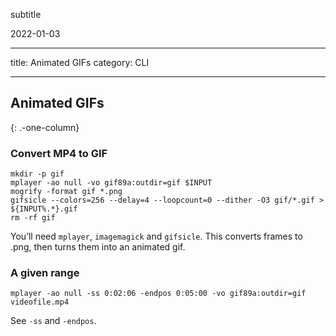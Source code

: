 subtitle

2022-01-03

------------------------------------------------------------------------

title: Animated GIFs category: CLI

------------------------------------------------------------------------

Animated GIFs
-------------

{: .-one-column}

### Convert MP4 to GIF

    mkdir -p gif
    mplayer -ao null -vo gif89a:outdir=gif $INPUT
    mogrify -format gif *.png
    gifsicle --colors=256 --delay=4 --loopcount=0 --dither -O3 gif/*.gif > ${INPUT%.*}.gif
    rm -rf gif

You’ll need `mplayer`, `imagemagick` and `gifsicle`. This converts frames to .png, then turns them into an animated gif.

### A given range

    mplayer -ao null -ss 0:02:06 -endpos 0:05:00 -vo gif89a:outdir=gif videofile.mp4

See `-ss` and `-endpos`.
